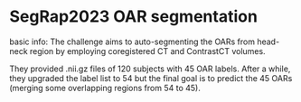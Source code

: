 # SegRap2023 OAR segmentation

basic info:
The challenge aims to auto-segmenting the OARs from head-neck region
by employing coregistered CT and ContrastCT volumes.

They provided .nii.gz files of 120 subjects with 45 OAR labels.
After a while, they upgraded the label list to 54 but the final goal
is to predict the 45 OARs (merging some overlapping regions from 54 to 45).


